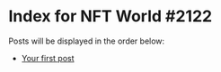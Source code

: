 # Index for NFT World #2122
Posts will be displayed in the order below:

- [Your first post](./001-first.md)


